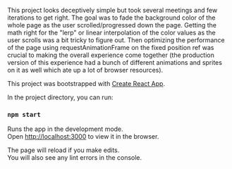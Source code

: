 This project looks deceptively simple but took several meetings and few iterations to get right. The goal was to fade the background color of the whole page as the user scrolled/progressed down the page. Getting the math right for the "lerp" or linear interpolation of the color values as the user scrolls was a bit tricky to figure out. Then optimizing the performance of the page using requestAnimationFrame on the fixed position ref was crucial to making the overall experience come together (the production version of this experience had a bunch of different animations and sprites on it as well which ate up a lot of browser resources).

This project was bootstrapped with [Create React App](https://github.com/facebook/create-react-app).

In the project directory, you can run:

### `npm start`

Runs the app in the development mode.\
Open [http://localhost:3000](http://localhost:3000) to view it in the browser.

The page will reload if you make edits.\
You will also see any lint errors in the console.
